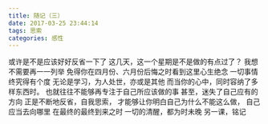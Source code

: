 ```yaml
---
title: 随记（三）
date: 2017-03-25 23:44:14
tags: 思索
categories: 感性
---
```

或许是不是应该好好反省一下了
这几天，这一个星期是不是做的有点过了？
我想不需要再一一列举
免得你在四月份、六月份后悔之时看到这里心生绝念
一切事情终究得有个度
无论是学习，为人处世，亦或是其他
而当你的心中，同时容纳了多样东西时。
也就往往不能够再专注于自己所应该做的事
甚至，迷失了自己应有的方向
正是不断地反省，自我思索，
才能够让你明白自己为什么不能这么做，
自己应当去向哪里
在最终的最终到来之时
一切的清醒，都为时未晚
另一课，铭记
